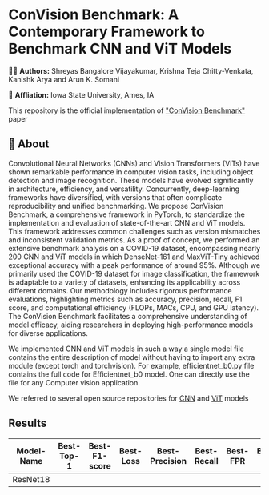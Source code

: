 # ConVision Benchmark: A Contemporary Framework to Benchmark CNN and ViT Models
 
 🧑‍💻 **Authors:** Shreyas Bangalore Vijayakumar, Krishna Teja Chitty-Venkata, Kanishk Arya and Arun K. Somani

🏣 **Affliation:** Iowa State University, Ames, IA

This repository is the official implementation of ["ConVision Benchmark"](https://www.mdpi.com/2673-2688/5/3/56) paper 

## 📌 About
Convolutional Neural Networks (CNNs) and Vision Transformers (ViTs) have shown
remarkable performance in computer vision tasks, including object detection and image recognition.
These models have evolved significantly in architecture, efficiency, and versatility. Concurrently,
deep-learning frameworks have diversified, with versions that often complicate reproducibility and
unified benchmarking. We propose ConVision Benchmark, a comprehensive framework in PyTorch,
to standardize the implementation and evaluation of state-of-the-art CNN and ViT models. This
framework addresses common challenges such as version mismatches and inconsistent validation
metrics. As a proof of concept, we performed an extensive benchmark analysis on a COVID-19
dataset, encompassing nearly 200 CNN and ViT models in which DenseNet-161 and MaxViT-Tiny
achieved exceptional accuracy with a peak performance of around 95%. Although we primarily
used the COVID-19 dataset for image classification, the framework is adaptable to a variety of
datasets, enhancing its applicability across different domains. Our methodology includes rigorous
performance evaluations, highlighting metrics such as accuracy, precision, recall, F1 score, and computational efficiency (FLOPs, MACs, CPU, and GPU latency). The ConVision Benchmark facilitates
a comprehensive understanding of model efficacy, aiding researchers in deploying high-performance
models for diverse applications.


We implemented CNN and ViT models in such a way a single model file contains the entire description of model without having to import any extra module (except torch and torchvision). For example, efficientnet_b0.py file contains the full code for Efficientnet_b0 model. One can directly use the file for any Computer vision application.  


We referred to several open source repositories for [CNN](https://github.com/pytorch/vision/tree/main/torchvision/models) and [ViT](https://github.com/lucidrains/vit-pytorch) models 

## Results


| Model-Name | Best-Top-1 | Best-F1-score | Best-Loss | Best-Precision | Best-Recall | Best-FPR | Best-FNR | Best-MCC | MACs | FLOPS | Number-of-Parameters | CPU-latency | GPU-latency  |
| --- | --- | --- | --- | --- | --- | --- | --- | --- | --- | --- | --- | --- | --- |
| ResNet18 |  |  |  |  |  |  |  | | |  |  |  |  |


